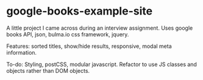 # google-books-example-site
A little project I came across during an interview assignment. Uses google books API, json, bulma.io css framework, jquery. 

Features: sorted titles, show/hide results, responsive, modal meta information.

To-do: Styling, postCSS, modular javascript. Refactor to use JS classes and objects rather than DOM objects.
